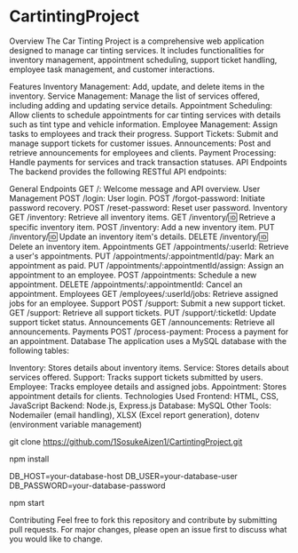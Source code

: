 # CartintingProject
Overview
The Car Tinting Project is a comprehensive web application designed to manage car tinting services. It includes functionalities for inventory management, appointment scheduling, support ticket handling, employee task management, and customer interactions.

Features
Inventory Management: Add, update, and delete items in the inventory.
Service Management: Manage the list of services offered, including adding and updating service details.
Appointment Scheduling: Allow clients to schedule appointments for car tinting services with details such as tint type and vehicle information.
Employee Management: Assign tasks to employees and track their progress.
Support Tickets: Submit and manage support tickets for customer issues.
Announcements: Post and retrieve announcements for employees and clients.
Payment Processing: Handle payments for services and track transaction statuses.
API Endpoints
The backend provides the following RESTful API endpoints:

General Endpoints
GET /: Welcome message and API overview.
User Management
POST /login: User login.
POST /forgot-password: Initiate password recovery.
POST /reset-password: Reset user password.
Inventory
GET /inventory: Retrieve all inventory items.
GET /inventory/:id: Retrieve a specific inventory item.
POST /inventory: Add a new inventory item.
PUT /inventory/:id: Update an inventory item's details.
DELETE /inventory/:id: Delete an inventory item.
Appointments
GET /appointments/:userId: Retrieve a user's appointments.
PUT /appointments/:appointmentId/pay: Mark an appointment as paid.
PUT /appointments/:appointmentId/assign: Assign an appointment to an employee.
POST /appointments: Schedule a new appointment.
DELETE /appointments/:appointmentId: Cancel an appointment.
Employees
GET /employees/:userId/jobs: Retrieve assigned jobs for an employee.
Support
POST /support: Submit a new support ticket.
GET /support: Retrieve all support tickets.
PUT /support/:ticketId: Update support ticket status.
Announcements
GET /announcements: Retrieve all announcements.
Payments
POST /process-payment: Process a payment for an appointment.
Database
The application uses a MySQL database with the following tables:

Inventory: Stores details about inventory items.
Service: Stores details about services offered.
Support: Tracks support tickets submitted by users.
Employee: Tracks employee details and assigned jobs.
Appointment: Stores appointment details for clients.
Technologies Used
Frontend: HTML, CSS, JavaScript
Backend: Node.js, Express.js
Database: MySQL
Other Tools: Nodemailer (email handling), XLSX (Excel report generation), dotenv (environment variable management)

git clone https://github.com/1SosukeAizen1/CartintingProject.git

npm install

DB_HOST=your-database-host
DB_USER=your-database-user
DB_PASSWORD=your-database-password

npm start


Contributing
Feel free to fork this repository and contribute by submitting pull requests. For major changes, please open an issue first to discuss what you would like to change.


